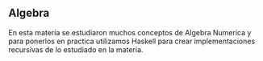 ## Algebra

En esta materia se estudiaron muchos conceptos de Algebra Numerica y para ponerlos en practica utilizamos Haskell para crear implementaciones recursivas de lo estudiado en la materia. 




